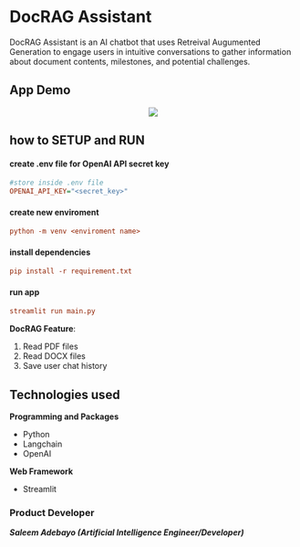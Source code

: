 # DocRAG Assistant
DocRAG Assistant is an AI chatbot that uses Retreival Augumented Generation to engage users in intuitive conversations to gather information about document contents, milestones, and potential challenges.

## App Demo
<p align="center">
 <img src="DocRAG.gif"/>
</p>

##  how to SETUP and RUN

#### create .env file for OpenAI API secret key

```ini
#store inside .env file
OPENAI_API_KEY="<secret_key>"
```

#### create new enviroment

```ini
python -m venv <enviroment name>
```

#### install dependencies

```ini
pip install -r requirement.txt
```

#### run app

```ini
streamlit run main.py
```


**DocRAG Feature**:<br>
1.	Read PDF files
2.	Read DOCX files
3.	Save user chat history

## Technologies used
**Programming and Packages**
-	Python
-   Langchain
-   OpenAI

**Web Framework**
-	Streamlit

### Product Developer<br>
**_Saleem Adebayo (Artificial Intelligence Engineer/Developer)_**<br>
